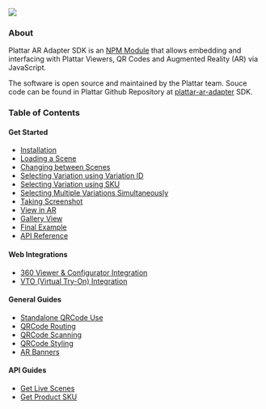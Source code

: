 ![](//s3.amazonaws.com/user-content.stoplight.io/17760/1598239953147)

### About

Plattar AR Adapter SDK is an [NPM Module](https://www.npmjs.com/package/@plattar/plattar-ar-adapter) that allows embedding and interfacing with Plattar Viewers, QR Codes and Augmented Reality (AR) via JavaScript.

The software is open source and maintained by the Plattar team. Souce code can be found in Plattar Github Repository at [plattar-ar-adapter](https://github.com/Plattar/plattar-ar-adapter) SDK.

### Table of Contents

#### Get Started
- [Installation](installation/installation.md)
- [Loading a Scene](installation/loading-scene.md)
- [Changing between Scenes](installation/changing-scene.md)
- [Selecting Variation using Variation ID](installation/selecting-variation-id.md)
- [Selecting Variation using SKU](installation/selecting-variation-sku.md)
- [Selecting Multiple Variations Simultaneously](installation/selecting-variation-multiple.md)
- [Taking Screenshot](installation/screenshot.md)
- [View in AR](installation/view-ar.md)
- [Gallery View](installation/adding-gallery.md)
- [Final Example](installation/final-example.md)
- [API Reference](installation/api-reference.md)

#### Web Integrations

- [360 Viewer & Configurator Integration](integrations/configurator-integration.md)
- [VTO (Virtual Try-On) Integration](integrations/vto-integration.md)

#### General Guides

<!-- - [Default AR Button](guides/default-ar-button.md) -->
- [Standalone QRCode Use](guides/qrcode-use.md)
- [QRCode Routing](guides/qrcode-routing.md)
- [QRCode Scanning](guides/qrcode-scanning.md)
- [QRCode Styling](guides/qrcode-styling.md)
- [AR Banners](guides/ar-banners.md)

#### API Guides

- [Get Live Scenes](guides/get-live-scene.md)
- [Get Product SKU](guides/get-product-sku.md)